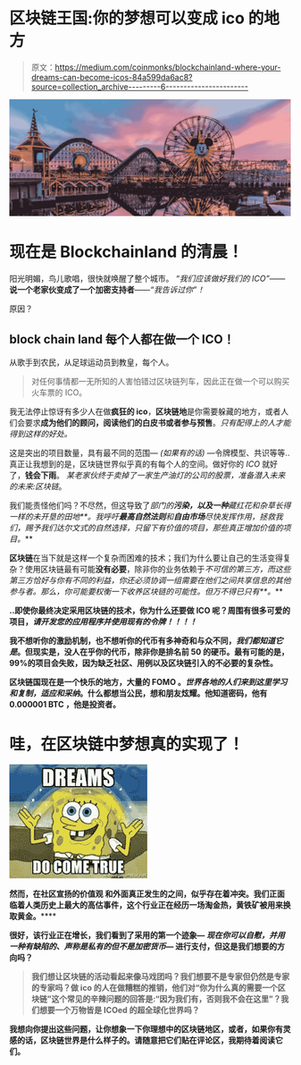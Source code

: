 # 区块链王国:你的梦想可以变成 ico 的地方

> 原文：<https://medium.com/coinmonks/blockchainland-where-your-dreams-can-become-icos-84a599da6ac8?source=collection_archive---------6----------------------->

![](img/9590f24b6fc249d2fa364db6386bc82a.png)

# 现在是 **Blockchainland** 的清晨！

阳光明媚，鸟儿歌唱，很快就唤醒了整个城市。
*“我们应该做好我们的 ICO”*——**说一个老家伙变成了一个加密支持者**——*“我告诉过你”！*

原因？

## **block chain land 每个人都在做一个 ICO！**

从歌手到农民，从足球运动员到教皇，每个人。

> 对任何事情都一无所知的人害怕错过区块链列车，因此正在做一个可以购买火车票的 ICO。

我无法停止惊讶有多少人在做**疯狂的 ico**，**区块链地**是你需要躲藏的地方，或者人们会要求**成为他们的顾问，**阅读他们的白皮书或者**参与预售**。*只有配得上的人才能得到这样的好处。*

这是突出的项目数量，具有最不同的范围— *(如果有的话)* —令牌模型、共识等等..真正让我想到的是，区块链世界似乎真的有每个人的空间。做好你的 *ICO* 就好了，**钱会下雨**。
*某老家伙终于卖掉了一家生产油灯的公司的股票，准备潜入未来的未来:区块链*。

我们能责怪他们吗？不尽然，但这导致了*部门的**污染，以及一种**藏红花和杂草长得一样的未开垦的田地**。我呼吁**最高自然法则**和**自由市场**尽快发挥作用，拯救我们，*赐予我们达尔文式的自然选择，只留下有价值的项目，那些真正增加价值的项目。****

**区块链**在当下就是这样一个复杂而困难的技术；我们为什么要让自己的生活变得复杂？使用区块链最有可能**没有必要**，除非你的业务依赖于*不可信的第三方，而这些第三方恰好与你有不同的利益，你还必须协调一组需要在他们之间共享信息的其他参与者。那么，你可能要权衡一下收养区块链的可能性。但万不得已只有**。***

**..即使你最终决定采用区块链的技术，你为什么还要做 ICO 呢？周围有很多可爱的项目，*请开发您的应用程序并使用现有的令牌！！！！***

**我不想听你的激励机制，也不想听你的代币有多神奇和与众不同，*我们都知道它是*。但现实是，没人在乎你的代币，**除非你是排名前 50 的硬币。最有可能的是，99%的项目会失败，因为缺乏社区、用例以及区块链引入的不必要的复杂性。****

****区块链国**现在是一个快乐的地方，大量的 **FOMO** 。*世界各地的人们来到这里学习和复制，适应和采纳*。什么都想当公民，想和朋友炫耀。他知道**密码**，他有 **0.000001 BTC** ，他是**投资者**。**

# **哇，在**区块链中**梦想真的实现了！**

**![](img/3ae360ce5f6b419e76b54c0a55212a1f.png)**

****然而，在社区宣扬的**价值观** **和外面真正发生的**之间，似乎存在着冲突。我们正面临着人类历史上最大的高估事件，这个行业正在经历一场淘金热，黄铁矿被用来换取黄金。********

**很好，该行业正在增长，我们看到了采用的第一个迹象— *现在你可以自慰，并用一种有缺陷的、声称是私有的但不是加密货币—* **进行支付，但这是我们想要的方向吗？****

> **我们想让区块链的活动看起来像马戏团吗？我们想要不是专家但仍然是专家的专家吗？做 ico 的人在做糟糕的推销，他们对“你为什么真的需要一个区块链”这个常见的辛辣问题的回答是:“因为我们有，否则我不会在这里”？我们想要一个万物皆是 ICOed 的超全球化世界吗？**

****我想向你提出这些问题，让你想象一下你理想中的区块链地区，或者，如果你有灵感的话，区块链世界是什么样子的。请随意把它们贴在评论区，我期待着阅读它们。****